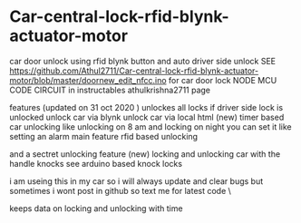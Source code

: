 # Car-central-lock-rfid-blynk-actuator-motor
car door unlock using rfid blynk button and auto driver side unlock
SEE https://github.com/Athul2711/Car-central-lock-rfid-blynk-actuator-motor/blob/master/doornew_edit_nfcc.ino for car door lock NODE MCU CODE
CIRCUIT in instructables athulkrishna2711 page


features  (updated on 31 oct 2020 )
unlockes all locks if driver side lock is unlocked
unlock car via blynk
unlock car via local html (new)
timer based car unlocking like unlocking on 8 am and locking on night you can set it like setting an alarm 
main feature rfid based unlocking

and a sectret unlocking feature (new)
locking and unlocking car with the handle knocks see arduino based knock locks

i am useing this in my car so i will always update and clear bugs but sometimes  i wont post in github so text me for latest code
\

keeps data on locking and unlocking with time







